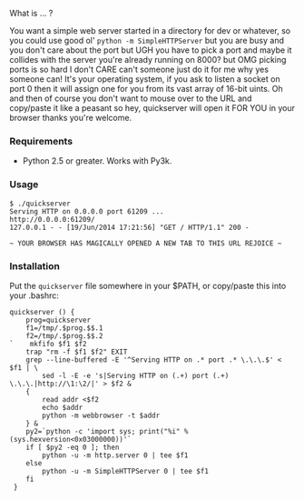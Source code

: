 What is ... ?

You want a simple web server started in a directory for dev or whatever, so you
could use good ol' `python -m SimpleHTTPServer` but you are busy and you don't
care about the port but UGH you have to pick a port and maybe it collides with
the server you're already running on 8000? but OMG picking ports is so hard I
don't CARE can't someone just do it for me why yes someone can! It's your
operating system, if you ask to listen a socket on port 0 then it will assign
one for you from its vast array of 16-bit uints. Oh and then of course you don't
want to mouse over to the URL and copy/paste it like a peasant so hey,
quickserver will open it FOR YOU in your browser thanks you're welcome.

### Requirements

 * Python 2.5 or greater. Works with Py3k.

### Usage

    $ ./quickserver
    Serving HTTP on 0.0.0.0 port 61209 ...
    http://0.0.0.0:61209/
    127.0.0.1 - - [19/Jun/2014 17:21:56] "GET / HTTP/1.1" 200 -

    ~ YOUR BROWSER HAS MAGICALLY OPENED A NEW TAB TO THIS URL REJOICE ~

### Installation

Put the `quickserver` file somewhere in your $PATH, or copy/paste this into your
.bashrc:

``` shell
quickserver () {
    prog=quickserver
    f1=/tmp/.$prog.$$.1
    f2=/tmp/.$prog.$$.2
`    mkfifo $f1 $f2
    trap "rm -f $f1 $f2" EXIT
    grep --line-buffered -E '^Serving HTTP on .* port .* \.\.\.$' < $f1 | \
        sed -l -E -e 's|Serving HTTP on (.+) port (.+) \.\.\.|http://\1:\2/|' > $f2 &
    {
        read addr <$f2
        echo $addr
        python -m webbrowser -t $addr
    } &
    py2=`python -c 'import sys; print("%i" % (sys.hexversion<0x03000000))'`
    if [ $py2 -eq 0 ]; then
        python -u -m http.server 0 | tee $f1
    else
        python -u -m SimpleHTTPServer 0 | tee $f1
    fi
 }
 ```
